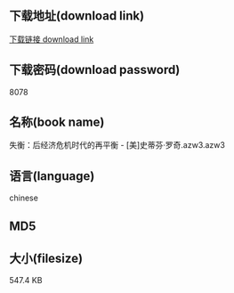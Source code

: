 ## 下载地址(download link)
[下载链接 download link](https://tutu365.netlify.app/?s=%E5%A4%B1%E8%A1%A1%EF%BC%9A%E5%90%8E%E7%BB%8F%E6%B5%8E%E5%8D%B1%E6%9C%BA%E6%97%B6%E4%BB%A3%E7%9A%84%E5%86%8D%E5%B9%B3%E8%A1%A1+-+%5B%E7%BE%8E%5D%E5%8F%B2%E8%92%82%E8%8A%AC%C2%B7%E7%BD%97%E5%A5%87.azw3)

## 下载密码(download password)
8078

## 名称(book name)
失衡：后经济危机时代的再平衡 - [美]史蒂芬·罗奇.azw3.azw3

## 语言(language)
chinese

## MD5


## 大小(filesize)
547.4 KB
